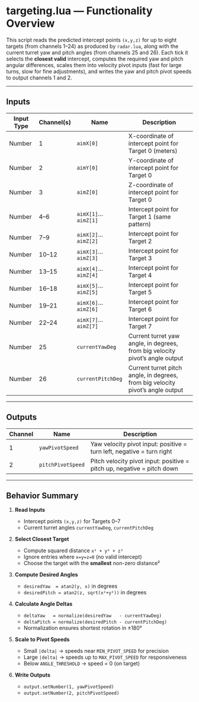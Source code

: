 # targeting.lua — Functionality Overview

This script reads the predicted intercept points `(x,y,z)` for up to eight targets (from channels 1–24) as produced by `radar.lua`, along with the current turret yaw and pitch angles (from channels 25 and 26). Each tick it selects the **closest valid** intercept, computes the required yaw and pitch angular differences, scales them into velocity pivot inputs (fast for large turns, slow for fine adjustments), and writes the yaw and pitch pivot speeds to output channels 1 and 2.

---

## Inputs

| Input Type | Channel(s)   | Name               | Description                                                                    |
|------------|--------------|--------------------|--------------------------------------------------------------------------------|
| Number     | 1            | `aimX[0]`          | X-coordinate of intercept point for Target 0 (meters)                           |
| Number     | 2            | `aimY[0]`          | Y-coordinate of intercept point for Target 0                                    |
| Number     | 3            | `aimZ[0]`          | Z-coordinate of intercept point for Target 0                                    |
| Number     | 4–6          | `aimX[1]`…`aimZ[1]`| Intercept point for Target 1 (same pattern)                                     |
| Number     | 7–9          | `aimX[2]`…`aimZ[2]`| Intercept point for Target 2                                                    |
| Number     | 10–12        | `aimX[3]`…`aimZ[3]`| Intercept point for Target 3                                                    |
| Number     | 13–15        | `aimX[4]`…`aimZ[4]`| Intercept point for Target 4                                                    |
| Number     | 16–18        | `aimX[5]`…`aimZ[5]`| Intercept point for Target 5                                                    |
| Number     | 19–21        | `aimX[6]`…`aimZ[6]`| Intercept point for Target 6                                                    |
| Number     | 22–24        | `aimX[7]`…`aimZ[7]`| Intercept point for Target 7                                                    |
| Number     | 25           | `currentYawDeg`    | Current turret yaw angle, in degrees, from big velocity pivot’s angle output   |
| Number     | 26           | `currentPitchDeg`  | Current turret pitch angle, in degrees, from big velocity pivot’s angle output |

---

## Outputs

| Channel | Name             | Description                                                         |
|---------|------------------|---------------------------------------------------------------------|
| 1       | `yawPivotSpeed`  | Yaw velocity pivot input: positive = turn left, negative = turn right |
| 2       | `pitchPivotSpeed`| Pitch velocity pivot input: positive = pitch up, negative = pitch down |

---

## Behavior Summary

1. **Read Inputs**  
   - Intercept points `(x,y,z)` for Targets 0–7  
   - Current turret angles `currentYawDeg`, `currentPitchDeg`

2. **Select Closest Target**  
   - Compute squared distance `x² + y² + z²`  
   - Ignore entries where `x=y=z=0` (no valid intercept)  
   - Choose the target with the **smallest** non-zero distance²

3. **Compute Desired Angles**  
   - `desiredYaw  = atan2(y, x)` in degrees  
   - `desiredPitch = atan2(z, sqrt(x²+y²))` in degrees

4. **Calculate Angle Deltas**  
   - `deltaYaw   = normalize(desiredYaw   - currentYawDeg)`  
   - `deltaPitch = normalize(desiredPitch - currentPitchDeg)`  
   - Normalization ensures shortest rotation in ±180°

5. **Scale to Pivot Speeds**  
   - Small `|delta|` → speeds near `MIN_PIVOT_SPEED` for precision  
   - Large `|delta|` → speeds up to `MAX_PIVOT_SPEED` for responsiveness  
   - Below `ANGLE_THRESHOLD` → speed = 0 (on target)

6. **Write Outputs**  
   - `output.setNumber(1, yawPivotSpeed)`  
   - `output.setNumber(2, pitchPivotSpeed)`
